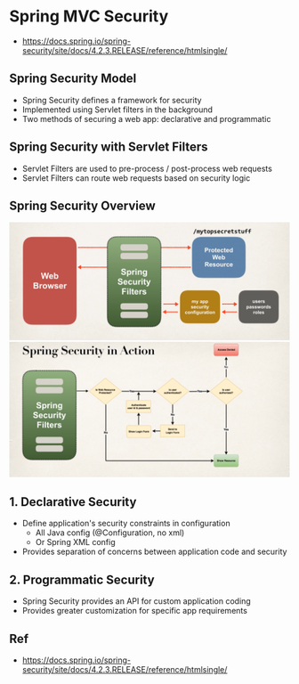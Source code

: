 # Spring MVC Security

* https://docs.spring.io/spring-security/site/docs/4.2.3.RELEASE/reference/htmlsingle/

## Spring Security Model

* Spring Security defines a framework for security
* Implemented using Servlet filters in the background
* Two methods of securing a web app: declarative and programmatic

## Spring Security with Servlet Filters

* Servlet Filters are used to pre-process / post-process web requests
* Servlet Filters can route web requests based on security logic

## Spring Security Overview

![](https://github.com/shamy1st/spring-mvc-security/blob/main/images/spring-security-overview.png)
![](https://github.com/shamy1st/spring-mvc-security/blob/main/images/spring-security-in-action.png)

## 1. Declarative Security

* Define application's security constraints in configuration
    * All Java config (@Configuration, no xml)
    * Or Spring XML config
* Provides separation of concerns between application code and security

## 2. Programmatic Security

* Spring Security provides an API for custom application coding
* Provides greater customization for specific app requirements




## Ref
* https://docs.spring.io/spring-security/site/docs/4.2.3.RELEASE/reference/htmlsingle/
